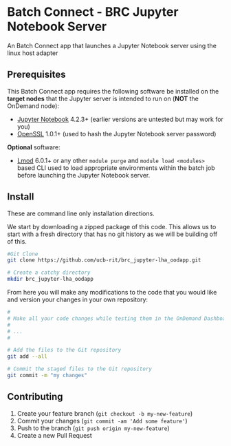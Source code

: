 # Batch Connect - BRC Jupyter Notebook Server

An Batch Connect app that launches a Jupyter Notebook server using the linux host adapter

## Prerequisites

This Batch Connect app requires the following software be installed on the
**target nodes** that the Jupyter server is intended to run on (**NOT** the
OnDemand node):

- [Jupyter Notebook](http://jupyter.readthedocs.io/en/latest/) 4.2.3+ (earlier
  versions are untested but may work for you)
- [OpenSSL](https://www.openssl.org/) 1.0.1+ (used to hash the Jupyter Notebook
  server password)

**Optional** software:

- [Lmod](https://www.tacc.utexas.edu/research-development/tacc-projects/lmod)
  6.0.1+ or any other `module purge` and `module load <modules>` based CLI
  used to load appropriate environments within the batch job before launching
  the Jupyter Notebook server.

## Install

These are command line only installation directions.

We start by downloading a zipped package of this code. This allows us to start
with a fresh directory that has no git history as we will be building off of
this.

```sh
#Git Clone
git clone https://github.com/ucb-rit/brc_jupyter-lha_oodapp.git

# Create a catchy directory
mkdir brc_jupyter-lha_oodapp
```
From here you will make any modifications to the code that you would like and
version your changes in your own repository:


```sh
#
# Make all your code changes while testing them in the OnDemand Dashboard
#
# ...
#

# Add the files to the Git repository
git add --all

# Commit the staged files to the Git repository
git commit -m "my changes"
```

## Contributing

1. Create your feature branch (`git checkout -b my-new-feature`)
2. Commit your changes (`git commit -am 'Add some feature'`)
3. Push to the branch (`git push origin my-new-feature`)
4. Create a new Pull Request
